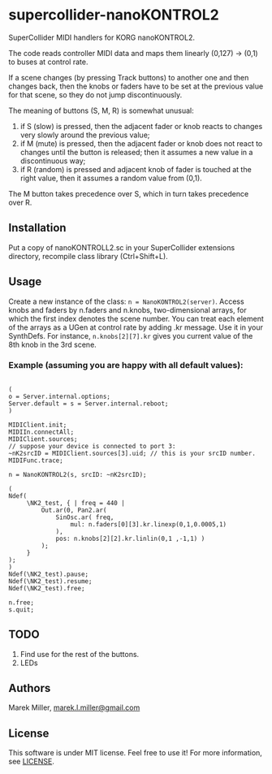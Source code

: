 # supercollider-nanoKONTROL2
SuperCollider MIDI handlers for KORG nanoKONTROL2.

The code reads controller MIDI data and maps them linearly (0,127) -> (0,1)
to buses at control rate.

If a scene changes (by pressing Track buttons) to another one and then
changes back, then the knobs or faders have to be set at the previous value
for that scene, so they do not jump discontinuously.

The meaning of buttons (S, M, R) is somewhat unusual:

1. if S (slow) is pressed, then the adjacent fader or knob reacts to
   changes very slowly around the previous value;
2. if M (mute) is pressed, then the adjacent fader or knob does not react
   to changes until the button is released; then it assumes a new value
   in a discontinuous way;
3. if R (random) is pressed and adjacent knob of fader is touched at
   the right value, then it assumes a random value from (0,1).

The M button takes precedence over S, which in turn takes precedence over R.



## Installation
Put a copy of nanoKONTROLL2.sc in your SuperCollider extensions directory,
recompile class library (Ctrl+Shift+L).

## Usage
Create a new instance of the class: `n = NanoKONTROL2(server)`.
Access knobs and faders by n.faders and n.knobs, two-dimensional arrays, for
which the first index denotes the scene number. You can treat each element
of the arrays as a UGen at control rate by adding .kr message.  Use it in
your SynthDefs. For instance, `n.knobs[2][7].kr` gives you current value of
the 8th knob in the 3rd scene.


### Example (assuming you are happy with all default values):
```SuperCollider

(
o = Server.internal.options;
Server.default = s = Server.internal.reboot;
)

MIDIClient.init;
MIDIIn.connectAll;
MIDIClient.sources;
// suppose your device is connected to port 3:
~nK2srcID = MIDIClient.sources[3].uid; // this is your srcID number.
MIDIFunc.trace;

n = NanoKONTROL2(s, srcID: ~nK2srcID);

(
Ndef(
     \NK2_test, { | freq = 440 |
         Out.ar(0, Pan2.ar(
             SinOsc.ar( freq,
                 mul: n.faders[0][3].kr.linexp(0,1,0.0005,1)
             ),
             pos: n.knobs[2][2].kr.linlin(0,1 ,-1,1) )
         );
     }
);
)
Ndef(\NK2_test).pause;
Ndef(\NK2_test).resume;
Ndef(\NK2_test).free;

n.free;
s.quit;
```


## TODO
1. Find use for the rest of the buttons.
2. LEDs


## Authors
Marek Miller, <marek.l.miller@gmail.com>


## License
This software is under MIT license.  Feel free to use it!  For more information, see [LICENSE](./LICENSE).

